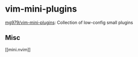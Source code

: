 # vim-mini-plugins


[mg979/vim-mini-plugins](https://github.com/mg979/vim-mini-plugins): Collection of low-config small plugins

## Misc

[[mini.nvim]]






